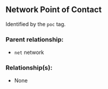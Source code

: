 ## Network Point of Contact 

Identified by the `poc` tag.

### Parent relationship:

- `net` network

### Relationship(s):

- None 
